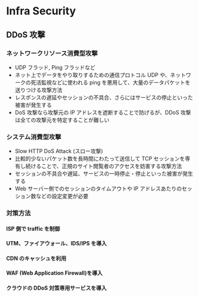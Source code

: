 # Infra Security

## DDoS 攻撃

### ネットワークリソース消費型攻撃

- UDP フラッド, Ping フラッドなど
- ネット上でデータをやり取りするための通信プロトコル UDP や、ネットワークの死活監視などに使われる ping を悪用して、大量のデータパケットを送りつける攻撃方法
- レスポンスの遅延やセッションの不具合、さらにはサービスの停止といった被害が発生する
- DoS 攻撃なら攻撃元の IP アドレスを遮断することで防げるが、DDoS 攻撃は全ての攻撃元を特定することが難しい

### システム消費型攻撃

- Slow HTTP DoS Attack (スロー攻撃)
- 比較的少ないパケット数を長時間にわたって送信して TCP セッションを専有し続けることで、正規のサイト閲覧者のアクセスを妨害する攻撃方法
- セッションの不具合や遅延、サービスの一時停止・停止といった被害が発生する
- Web サーバー側でのセッションのタイムアウトや IP アドレスあたりのセッション数などの設定変更が必要

### 対策方法

#### ISP 側で traffic を制御

#### UTM、ファイアウォール、IDS/IPS を導入

#### CDN のキャッシュを利用

#### WAF (Web Application Firewall)を導入

#### クラウドの DDoS 対策専用サービスを導入
